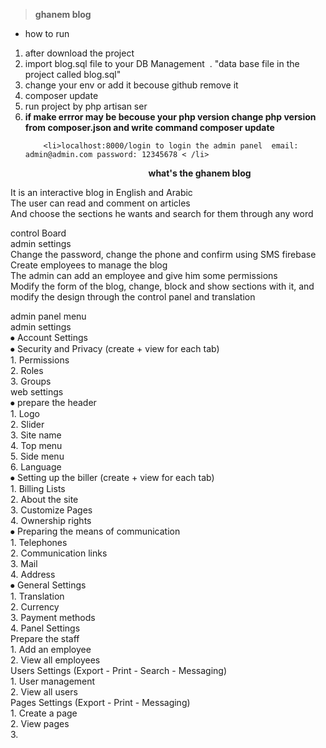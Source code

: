 <blockquote>
<p><strong>ghanem blog</strong></p>
</blockquote>

<ul>
	<li>how to run</li>
</ul>

<ol>
	<li>after download the project</li>
	<li>import blog.sql file to your DB Management&nbsp; . &quot;data base file in the project called blog.sql&quot;</li>
	<li>change your env or add it becouse github remove it </li>
	<li>composer update </li>
	<li>run project by php artisan ser</li>
    	<li> <b> if make errror may be becouse your php version change php version from composer.json and write command composer update</b> </li>

    	<li>localhost:8000/login to login the admin panel  email: admin@admin.com password: 12345678 < /li>

</ol>

<p>&nbsp;&nbsp;&nbsp;&nbsp;&nbsp;&nbsp;&nbsp;&nbsp;&nbsp;&nbsp;&nbsp;&nbsp;&nbsp;&nbsp;&nbsp;&nbsp;&nbsp;&nbsp;&nbsp;&nbsp;&nbsp;&nbsp;&nbsp;&nbsp;&nbsp;&nbsp;&nbsp;&nbsp;&nbsp;&nbsp;&nbsp;&nbsp;&nbsp;&nbsp;&nbsp;&nbsp;&nbsp;&nbsp;&nbsp;&nbsp;&nbsp;&nbsp;&nbsp;&nbsp;&nbsp;&nbsp;&nbsp;&nbsp;&nbsp;&nbsp;&nbsp;&nbsp;&nbsp;&nbsp;&nbsp; <strong>what&#39;s the ghanem blog </strong></p>

<p>It is an interactive blog in English and Arabic<br />
The user can read and comment on articles<br />
And choose the sections he wants and search for them through any word</p>

<p>control Board<br />
admin settings<br />
Change the password, change the phone and confirm using SMS firebase<br />
Create employees to manage the blog<br />
The admin can add an employee and give him some permissions<br />
Modify the form of the blog, change, block and show sections with it, and modify the design through the control panel and translation</p>

<p>admin panel menu<br />
admin settings<br />
⦁ Account Settings<br />
⦁ Security and Privacy (create + view for each tab)<br />
1. Permissions<br />
2. Roles<br />
3. Groups<br />
web settings<br />
⦁ prepare the header<br />
1. Logo<br />
2. Slider<br />
3. Site name<br />
4. Top menu<br />
5. Side menu<br />
6. Language<br />
⦁ Setting up the biller (create + view for each tab)<br />
1. Billing Lists<br />
2. About the site<br />
3. Customize Pages<br />
4. Ownership rights<br />
⦁ Preparing the means of communication<br />
1. Telephones<br />
2. Communication links<br />
3. Mail<br />
4. Address<br />
⦁ General Settings<br />
1. Translation<br />
2. Currency<br />
3. Payment methods<br />
4. Panel Settings<br />
Prepare the staff<br />
1. Add an employee<br />
2. View all employees<br />
Users Settings (Export - Print - Search - Messaging)<br />
1. User management<br />
2. View all users<br />
Pages Settings (Export - Print - Messaging)<br />
1. Create a page<br />
2. View pages<br />
3.<br />
&nbsp;</p>
